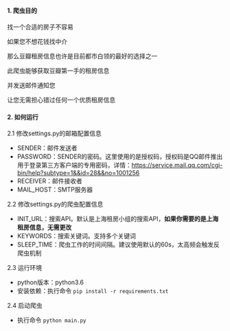 #### 1. 爬虫目的
找一个合适的房子不容易

如果您不想花钱找中介

那么豆瓣租房信息也许是目前都市白领的最好的选择之一

此爬虫能够获取豆瓣第一手的租房信息

并发送邮件通知您

让您无需担心错过任何一个优质租房信息


#### 2. 如何运行
2.1 修改settings.py的邮箱配置信息
* SENDER：邮件发送者
* PASSWORD：SENDER的密码。这里使用的是授权码，授权码是QQ邮件推出用于登录第三方客户端的专用密码，详情：https://service.mail.qq.com/cgi-bin/help?subtype=1&&id=28&&no=1001256
* RECEIVER：邮件接收者
* MAIL_HOST：SMTP服务器

2.2 修改settings.py的爬虫配置信息
* INIT_URL：搜索API。默认是上海租房小组的搜索API，**如果你需要的是上海租房信息，无需更改**
* KEYWORDS：搜索关键词。支持多个关键词
* SLEEP_TIME：爬虫工作的时间间隔。建议使用默认的60s，太高频会触发反爬虫机制

2.3 运行环境
* python版本：python3.6
* 安装依赖：执行命令 `pip install -r requirements.txt`

2.4 启动爬虫
* 执行命令 `python main.py`